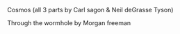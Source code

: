 
Cosmos (all 3 parts by Carl sagon & Neil deGrasse Tyson)

Through the wormhole by Morgan freeman 


